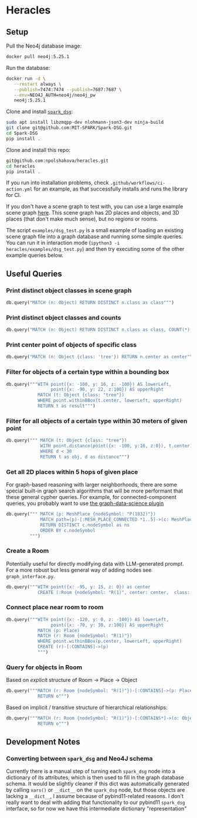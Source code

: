 # Heracles

## Setup

Pull the Neo4j database image:
```bash
docker pull neo4j:5.25.1
```

Run the database:
```bash
docker run -d \
   --restart always \
   --publish=7474:7474 --publish=7687:7687 \
   --env=NEO4J_AUTH=neo4j/neo4j_pw
   neo4j:5.25.1
```

Clone and install [`spark_dsg`](https://github.com/mit-SPARK/spark-dsg):
```bash
sudo apt install libzmqpp-dev nlohmann-json3-dev ninja-build
git clone git@github.com:MIT-SPARK/Spark-DSG.git
cd Spark-DSG
pip install .
```

Clone and install this repo:
```bash
git@github.com:npolshakova/heracles.git
cd heracles
pip install .
```

If you run into installation problems, check `.github/workflows/ci-action.yml`
for an example, as that successfully installs and runs the library for CI.

If you don't have a scene graph to test with, you can use a large example scene
graph [here](https://drive.google.com/file/d/1aktyS792PUrj2ACRu1DoxMGse55GWloB/view?usp=drive_link).
This scene graph has 2D places and objects, and 3D places (that don't make much
sense), but no regions or rooms.

The script `examples/dsg_test.py` is a small example of loading an existing
scene graph file into a graph database and running some simple queries. You can
run it in interaction mode (`ipython3 -i heracles/examples/dsg_test.py`) and
then try executing some of the other example queries below.

## Useful Queries

### Print distinct object classes in scene graph

```python
db.query("MATCH (n: Object) RETURN DISTINCT n.class as class""")
```

### Print distinct object classes and counts
```python
db.query("MATCH (n: Object) RETURN DISTINCT n.class as class, COUNT(*) as count""")
```

### Print center point of objects of specific class
```python
db.query("MATCH (n: Object {class: 'tree'}) RETURN n.center as center""")
```

### Filter for objects of a certain type within a bounding box
```python
db.query("""WITH point({x: -100, y: 16, z: -100}) AS lowerLeft,
                 point({x: -90, y: 22, z:100}) AS upperRight
            MATCH (t: Object {class: "tree"})
            WHERE point.withinBBox(t.center, lowerLeft, upperRight)
            RETURN t as result""")
```

### Filter for all objects of a certain type within 30 meters of given point
```python
db.query(""" MATCH (t: Object {class: "tree"})
             WITH point.distance(point({x: -100, y:16, z:0}), t.center) as d, t
             WHERE d < 30
             RETURN t as obj, d as distance""")
```

### Get all 2D places within 5 hops of given place

For graph-based reasoning with larger neighborhoods, there are some special
built-in graph search algorithms that will be more performant that these
general cypher queries. For example, for connected-component queries, you
probably want to use [the graph-data-science
plugin](https://neo4j.com/docs/graph-data-science/current/algorithms/wcc/)
```python
db.query(""" MATCH (p: MeshPlace {nodeSymbol: "P(1832)"})
             MATCH path=(p)-[:MESH_PLACE_CONNECTED *1..5]->(c: MeshPlace)
             RETURN DISTINCT c.nodeSymbol as ns
             ORDER BY c.nodeSymbol
         """)
```

### Create a Room

Potentially useful for directly modifying data with LLM-generated prompt. For a
more robust but less general way of adding nodes see `graph_interface.py`.

```python
db.query("""WITH point({x: -95, y: 15, z: 0}) as center
            CREATE (:Room {nodeSymbol: "R(1)", center: center,  class: "test_room"})""")
```

### Connect place near room to room

```python
db.query("""WITH point({x: -120, y: 0, z: -100}) AS lowerLeft,
                 point({x: -70, y: 30, z:100}) AS upperRight
            MATCH (p: Place)
            MATCH (r: Room {nodeSymbol: "R(1)"})
            WHERE point.withinBBox(p.center, lowerLeft, upperRight)
            CREATE (r)-[:CONTAINS]->(p)
            """)
```

### Query for objects in Room

Based on *explicit* structure of Room -> Place -> Object
```python
db.query("""MATCH (r: Room {nodeSymbol: "R(1)"})-[:CONTAINS]->(p: Place)-[:CONTAINS]->(o: Object)
            RETURN o""")
```

Based on implicit / transitive structure of hierarchical relationships:
```python
db.query("""MATCH (r: Room {nodeSymbol: "R(1)"})-[:CONTAINS*]->(o: Object)
            RETURN o""")
```


## Development Notes

### Converting between `spark_dsg` and Neo4J schema

Currently there is a manual step of turning each `spark_dsg` node into a dictionary of its attributes, which is then used to fill in the graph database schema. It would be slightly cleaner if this dict was automatically generated by calling `vars()` or `__dict__` on the `spark_dsg` node, but those objects are lacking a `__dict__`, I assume because of pybind11-related reasons. I don't really want to deal with adding that functionality to our pybind11 `spark_dsg` interface, so for now we have this intermediate dictionary "representation"
